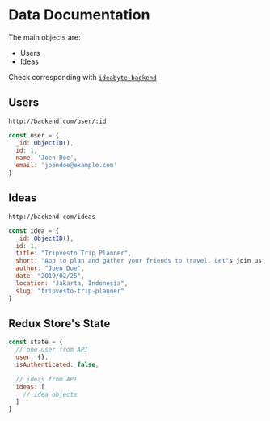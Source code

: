 # Data Documentation

The main objects are:

- Users
- Ideas

Check corresponding with [`ideabyte-backend`](http://github.com/ideabyte/ideabyte-backend)

## Users

`http://backend.com/user/:id`

```js
const user = {
  _id: ObjectID(),
  id: 1,
  name: 'Joen Doe',
  email: 'joendoe@example.com'
}
```

## Ideas

`http://backend.com/ideas`

```js
const idea = {
  _id: ObjectID(),
  id: 1,
  title: "Tripvesto Trip Planner",
  short: "App to plan and gather your friends to travel. Let"s join us!",
  author: "Joen Doe",
  date: "2019/02/25",
  location: "Jakarta, Indonesia",
  slug: "tripvesto-trip-planner"
}
```

## Redux Store's State

```js
const state = {
  // one user from API
  user: {},
  isAuthenticated: false,

  // ideas from API
  ideas: [
    // idea objects
  ]
}
```
